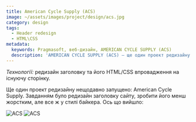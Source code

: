 ```yaml
---
title: American Cycle Supply (ACS)
image: ~/assets/images/project/design/acs.jpg
category: design
tags:
  - Header redesign
  - HTML\CSS
metadata:
  keywords: Pragmasoft, веб-дизайн, AMERICAN CYCLE SUPPLY (ACS)
  description: 'AMERICAN CYCLE SUPPLY (ACS) – ще один проект редизайну нещодавно запущено: American Cycle Supply. Завданням було редизайн заголовку сайту. Ось що вийшло: Розроблено Pragmasoft'
---
```


*Технології:* редизайн заголовку та його HTML/CSS впровадження на існуючу сторінку.

Ще один проект редизайну нещодавно запущено: American Cycle Supply. Завданням було редизайн заголовку сайту, зробити його менш жорстким, але все ж у стилі байкера. Ось що вийшло:

![ACS](~/assets/images/project/design/ACS_1.jpg)
![ACS](~/assets/images/project/design/ACS_2.jpg)
